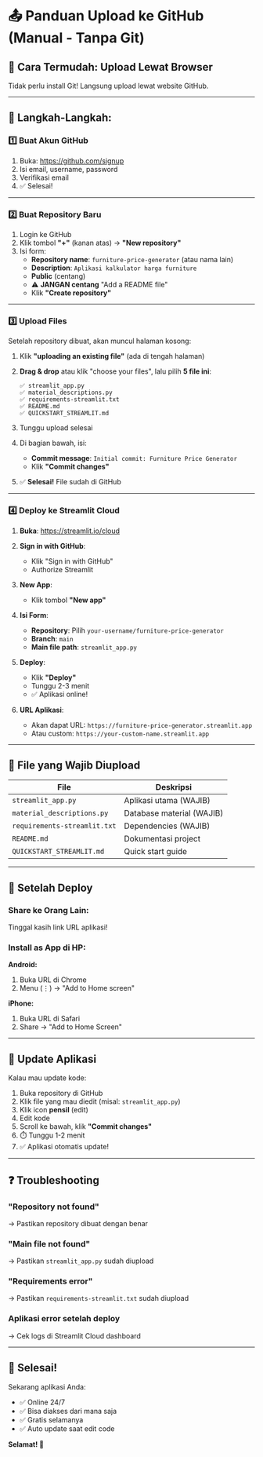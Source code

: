 # 📤 Panduan Upload ke GitHub (Manual - Tanpa Git)

## 🌟 Cara Termudah: Upload Lewat Browser

Tidak perlu install Git! Langsung upload lewat website GitHub.

---

## 📝 Langkah-Langkah:

### 1️⃣ Buat Akun GitHub

1. Buka: https://github.com/signup
2. Isi email, username, password
3. Verifikasi email
4. ✅ Selesai!

---

### 2️⃣ Buat Repository Baru

1. Login ke GitHub
2. Klik tombol **"+"** (kanan atas) → **"New repository"**
3. Isi form:
   - **Repository name**: `furniture-price-generator` (atau nama lain)
   - **Description**: `Aplikasi kalkulator harga furniture`
   - **Public** (centang)
   - ⚠️ **JANGAN centang** "Add a README file"
   - Klik **"Create repository"**

---

### 3️⃣ Upload Files

Setelah repository dibuat, akan muncul halaman kosong:

1. Klik **"uploading an existing file"** (ada di tengah halaman)

2. **Drag & drop** atau klik "choose your files", lalu pilih **5 file ini**:
   ```
   ✅ streamlit_app.py
   ✅ material_descriptions.py
   ✅ requirements-streamlit.txt
   ✅ README.md
   ✅ QUICKSTART_STREAMLIT.md
   ```

3. Tunggu upload selesai

4. Di bagian bawah, isi:
   - **Commit message**: `Initial commit: Furniture Price Generator`
   - Klik **"Commit changes"**

5. ✅ **Selesai!** File sudah di GitHub

---

### 4️⃣ Deploy ke Streamlit Cloud

1. **Buka**: https://streamlit.io/cloud

2. **Sign in with GitHub**:
   - Klik "Sign in with GitHub"
   - Authorize Streamlit

3. **New App**:
   - Klik tombol **"New app"**

4. **Isi Form**:
   - **Repository**: Pilih `your-username/furniture-price-generator`
   - **Branch**: `main`
   - **Main file path**: `streamlit_app.py`

5. **Deploy**:
   - Klik **"Deploy"**
   - Tunggu 2-3 menit
   - ✅ Aplikasi online!

6. **URL Aplikasi**:
   - Akan dapat URL: `https://furniture-price-generator.streamlit.app`
   - Atau custom: `https://your-custom-name.streamlit.app`

---

## 🎯 File yang Wajib Diupload

| File | Deskripsi |
|------|-----------|
| `streamlit_app.py` | Aplikasi utama (WAJIB) |
| `material_descriptions.py` | Database material (WAJIB) |
| `requirements-streamlit.txt` | Dependencies (WAJIB) |
| `README.md` | Dokumentasi project |
| `QUICKSTART_STREAMLIT.md` | Quick start guide |

---

## 📱 Setelah Deploy

### Share ke Orang Lain:
Tinggal kasih link URL aplikasi!

### Install as App di HP:

**Android:**
1. Buka URL di Chrome
2. Menu (⋮) → "Add to Home screen"

**iPhone:**
1. Buka URL di Safari
2. Share → "Add to Home Screen"

---

## 🔄 Update Aplikasi

Kalau mau update kode:

1. Buka repository di GitHub
2. Klik file yang mau diedit (misal: `streamlit_app.py`)
3. Klik icon **pensil** (edit)
4. Edit kode
5. Scroll ke bawah, klik **"Commit changes"**
6. ⏱️ Tunggu 1-2 menit
7. ✅ Aplikasi otomatis update!

---

## ❓ Troubleshooting

### "Repository not found"
→ Pastikan repository dibuat dengan benar

### "Main file not found"
→ Pastikan `streamlit_app.py` sudah diupload

### "Requirements error"
→ Pastikan `requirements-streamlit.txt` sudah diupload

### Aplikasi error setelah deploy
→ Cek logs di Streamlit Cloud dashboard

---

## 🎉 Selesai!

Sekarang aplikasi Anda:
- ✅ Online 24/7
- ✅ Bisa diakses dari mana saja
- ✅ Gratis selamanya
- ✅ Auto update saat edit code

**Selamat! 🚀**
